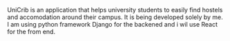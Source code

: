 UniCrib is an application that helps university students to easily find hostels and accomodation around their campus.
It is being developed solely by me.
I am using python framework Django for the backened and i wil use React for the from end.
